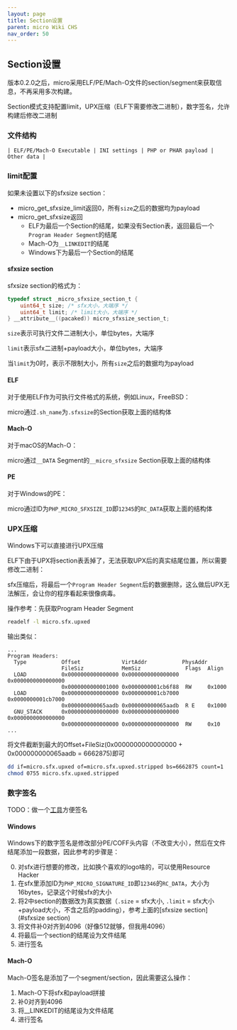 ```yaml
---
layout: page
title: Section设置
parent: micro Wiki CHS
nav_order: 50
---
```


## Section设置

版本0.2.0之后，micro采用ELF/PE/Mach-O文件的section/segment来获取信息，不再采用多次构建。

Section模式支持配置limit，UPX压缩（ELF下需要修改二进制），数字签名，允许构建后修改二进制

### 文件结构

```text
| ELF/PE/Mach-O Executable | INI settings | PHP or PHAR payload | Other data |
```

### limit配置

如果未设置以下的sfxsize section：

- micro_get_sfxsize_limit返回0，所有`size`之后的数据均为payload
- micro_get_sfxsize返回
  - ELF为最后一个Section的结尾，如果没有Section表，返回最后一个`Program Header Segment`的结尾
  - Mach-O为`__LINKEDIT`的结尾
  - Windows下为最后一个Section的结尾

#### sfxsize section

sfxsize section的格式为：

```C
typedef struct _micro_sfxsize_section_t {
    uint64_t size; /* sfx大小，大端序 */
    uint64_t limit; /* limit大小，大端序 */
} __attribute__((pacaked)) micro_sfxsize_section_t;
```

`size`表示可执行文件二进制大小，单位bytes，大端序

`limit`表示sfx二进制+payload大小，单位bytes，大端序

当`limit`为0时，表示不限制大小，所有`size`之后的数据均为payload

#### ELF

对于使用ELF作为可执行文件格式的系统，例如Linux，FreeBSD：

micro通过`.sh_name`为`.sfxsize`的Section获取上面的结构体

#### Mach-O

对于macOS的Mach-O：

micro通过`__DATA` Segment的`__micro_sfxsize` Section获取上面的结构体

#### PE

对于Windows的PE：

micro通过ID为`PHP_MICRO_SFXSIZE_ID`即`12345`的`RC_DATA`获取上面的结构体

### UPX压缩

Windows下可以直接进行UPX压缩

ELF下由于UPX将section表丢掉了，无法获取UPX后的真实结尾位置，所以需要修改二进制：

sfx压缩后，将最后一个`Program Header Segment`后的数据删除，这么做后UPX无法解压，会让你的程序看起来很像病毒。

操作参考：先获取Program Header Segment

```bash
readelf -l micro.sfx.upxed
```

输出类似：

```text
...
Program Headers:
  Type           Offset             VirtAddr           PhysAddr
                 FileSiz            MemSiz              Flags  Align
  LOAD           0x0000000000000000 0x0000000000000000 0x0000000000000000
                 0x0000000000001000 0x0000000001cb6f88  RW     0x1000
  LOAD           0x0000000000000000 0x0000000001cb7000 0x0000000001cb7000
                 0x000000000065aadb 0x000000000065aadb  R E    0x1000
  GNU_STACK      0x0000000000000000 0x0000000000000000 0x0000000000000000
                 0x0000000000000000 0x0000000000000000  RW     0x10
...
```

将文件截断到最大的Offset+FileSiz(0x0000000000000000 + 0x000000000065aadb = 6662875)即可

```bash
dd if=micro.sfx.upxed of=micro.sfx.upxed.stripped bs=6662875 count=1
chmod 0755 micro.sfx.upxed.stripped
```

### 数字签名

TODO：做一个[工具](https://github.com/dixyes/sfx-editor)方便签名

#### Windows

Windows下的数字签名是修改部分PE/COFF头内容（不改变大小），然后在文件结尾添加一段数据，因此参考的步骤是：

0. 对sfx进行想要的修改，比如换个喜欢的logo啥的，可以使用Resource Hacker
1. 在sfx里添加ID为`PHP_MICRO_SIGNATURE_ID`即`12346`的`RC_DATA`，大小为16bytes，记录这个时候sfx的大小
2. 将2中section的数据改为真实数据（`.size` = sfx大小, `.limit` = sfx大小+payload大小，不含之后的padding），参考上面的[sfxsize section](#sfxsize section)
3. 将文件补0对齐到4096（好像512就够，但我用4096）
4. 将最后一个section的结尾设为文件结尾
5. 进行签名

#### Mach-O

Mach-O签名是添加了一个segment/section，因此需要这么操作：

1. Mach-O下将sfx和payload拼接
2. 补0对齐到4096
3. 将__LINKEDIT的结尾设为文件结尾
4. 进行签名




